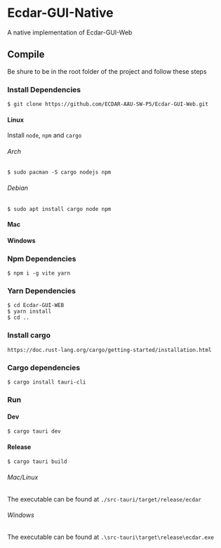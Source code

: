 # Ecdar-GUI-Native

A native implementation of Ecdar-GUI-Web

## Compile
Be shure to be in the root folder of the project and follow these steps

### Install Dependencies


```
$ git clone https://github.com/ECDAR-AAU-SW-P5/Ecdar-GUI-Web.git
```

#### Linux

Install `node`, `npm` and `cargo`
###### Arch
```
$ sudo pacman -S cargo nodejs npm
```

###### Debian
```
$ sudo apt install cargo node npm 
```

#### Mac

#### Windows

### Npm Dependencies
```
$ npm i -g vite yarn

``` 

### Yarn Dependencies
```
$ cd Ecdar-GUI-WEB
$ yarn install
$ cd ..

```

### Install cargo
```
https://doc.rust-lang.org/cargo/getting-started/installation.html
```
### Cargo dependencies
```
$ cargo install tauri-cli
```
### Run
#### Dev
```
$ cargo tauri dev
```
#### Release
```
$ cargo tauri build
```

###### Mac/Linux
The executable can be found at `./src-tauri/target/release/ecdar`
###### Windows
The executable can be found at `.\src-tauri\target\release\ecdar.exe`
